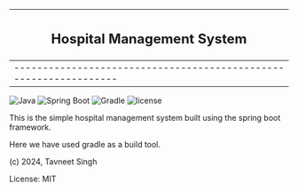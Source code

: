 | <h2>Hospital Management System</h2> |
| --- |
|-----------------------------------------------------------------|

![Java](https://img.shields.io/badge/Java-17.0.2_LTS-red) 
![Spring Boot](https://img.shields.io/badge/Spring%20Boot-2.5.5-green)
![Gradle](https://img.shields.io/badge/Gradle-7.3-black?logo=Gradle&labelColor=02303A)
![license](https://img.shields.io/badge/License-MIT-blue)

This is the simple hospital management system built using the spring boot framework.

Here we have used gradle as a build tool.

(c) 2024, Tavneet Singh

License: MIT
